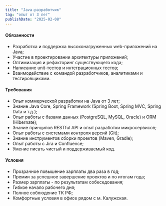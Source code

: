 ```yaml
---
title: "Java-разработчик"
tag: "опыт от 3 лет"
publishDate: "2025-02-08"
---
```


#### Обязанности

- Разработка и поддержка высоконагруженных web-приложений на Java;
- Участие в проектировании архитектуры приложений;
- Оптимизация и рефакторинг существующего кода;
- Написание unit-тестов и интеграционных тестов;
- Взаимодействие с командой разработчиков, аналитиками и тестировщиками.

#### Требования

- Опыт коммерческой разработки на Java от 3 лет;
- Знание Java Core, Spring Framework (Spring Boot, Spring MVC, Spring Data и т.д.);
- Опыт работы с базами данных (PostgreSQL, MySQL, Oracle) и ORM (Hibernate);
- Знание принципов RESTful API и опыт разработки микросервисов;
- Опыт работы с системами контроля версий (Git);
- Знание инструментов сборки проектов (Maven, Gradle);
- Опыт работы с Jira и Confluence;
- Умение писать чистый и поддерживаемый код.

#### Условия

- Прозрачное повышение зарплаты два раза в год;
- Премии за успешное завершение проектов и по итогам года;
- Размер зарплаты - по результатам собеседования;
- Гибкое начало рабочего дня;
- Полное соблюдение ТК РФ;
- Комфортные условия в офисе рядом с м. Калужская.